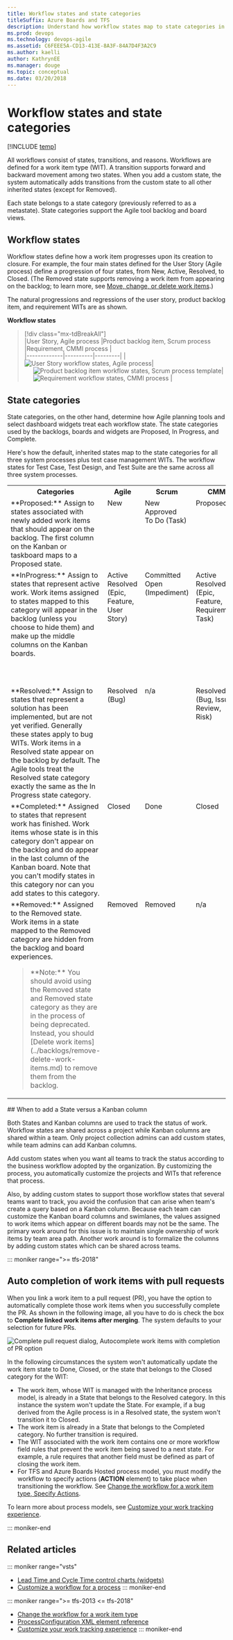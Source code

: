 ```yaml
---
title: Workflow states and state categories
titleSuffix: Azure Boards and TFS   
description: Understand how workflow states map to state categories in Azure Boards and Team Foundation Server   
ms.prod: devops
ms.technology: devops-agile
ms.assetid: C6FEEE5A-CD13-413E-8A3F-84A7D4F3A2C9
ms.author: kaelli
author: KathrynEE
ms.manager: douge
ms.topic: conceptual
ms.date: 03/20/2018
---
```


# Workflow states and state categories

[!INCLUDE [temp](../_shared/version-vsts-tfs-all-versions.md)]

All workflows consist of states, transitions, and reasons. Workflows are defined for a work item type (WIT). A transition supports forward and backward movement among two states. When you add a custom state, the system automatically adds transitions from the custom state to all other inherited states (except for Removed).  

Each state belongs to a state category (previously referred to as a metastate). State categories support the Agile tool backlog and board views. 

<a id="workflow-states">  </a> 
## Workflow states

Workflow states define how a work item progresses upon its creation to closure. For example, the four main states defined for the User Story (Agile process) define a progression of four states, from New, Active, Resolved, to Closed. (The Removed state supports removing a work item from appearing on the backlog; to learn more, see [Move, change, or delete work items](../backlogs/remove-delete-work-items.md#remove).)

The natural progressions and regressions of the user story, product backlog item, and requirement WITs are as shown.  

**Workflow states**

> [!div class="mx-tdBreakAll"]  
> |User Story, Agile process  |Product backlog item, Scrum process |Requirement, CMMI process  |  
> |-------------|----------|---------| 
> |<img src="guidance/_img/ALM_PT_Agile_WF_UserStory.png" title="User Story workflow states, Agile process " alt="User Story workflow states, Agile process" />|<img src="guidance/_img/ALM_PT_Scrum_WF_PBI.png" title="Product backlog item workflow states, Scrum process template" style="padding-left:20px;" alt="Product backlog item workflow states, Scrum process template" />|<img src="guidance/_img/ALM_PT_CMMI_WF_Requirement.png" title="Requirement workflow states, CMMI process " style="padding-left:20px;" alt="Requirement workflow states, CMMI process " /> |


<a id="state-categories">  </a>  
## State categories

State categories, on the other hand, determine how Agile planning tools and select dashboard widgets treat each workflow state. The state categories used by the backlogs, boards and widgets are Proposed, In Progress, and Complete.

Here's how the default, inherited states map to the state categories for all three system processes plus test case management WITs. The workflow states for Test Case, Test Design, and Test Suite are the same across all three system processes. 


<table valign="top" width="100%">
<tr>
<th width="30%">Categories</th>
<th width="14%">Agile</th>
<th width="14%">Scrum</th>
<th width="16%">CMMI</th>
<th width="16%">Test WITs </th>
</tr>
<tr valign="top" >
<td>**Proposed:** Assign to states associated with newly added work items that should appear on the backlog. The first column on the Kanban or taskboard maps to a Proposed state. </td> 
<td>New</td> 
<td>New<br/>Approved<br/>To Do (Task) </td> 
<td>Proposed<br/></td> 
<td>Design (Test Case)<br/></td> 
</tr>
<tr valign="top" >
<td>**InProgress:** Assign to states that represent active work. Work items assigned to states mapped to this category will appear in the backlog (unless you choose to hide them) and make up the middle columns on the Kanban boards. </td> 
<td>Active<br/>Resolved (Epic, Feature, User Story)</td> 
<td>Committed<br/>Open (Impediment)</td> 
<td>Active<br/>Resolved (Epic, Feature, Requirement, Task)</td> 
<td>Active (Test Plan)<br/>In Planning (Test Suite)<br/>In Progress (Test Suite)<br/>Ready (Test Case)<br/></td> 
</tr>
<tr valign="top" >
<td>**Resolved:** Assign to states that represent a solution has been implemented, but are not yet verified. Generally these states apply to bug WITs. Work items in a Resolved state appear on the backlog by default. The Agile tools treat the Resolved state category exactly the same as the In Progress state category. </td> 
<td>Resolved (Bug)</td> 
<td>n/a</td> 
<td>Resolved (Bug, Issue, Review, Risk)</td> 
<td>n/a </td> 
</tr>
<tr valign="top" >
<td>**Completed:** Assigned to states that represent work has finished. Work items whose state is in this category don't appear on the backlog and do appear in the last column of the Kanban board. Note that you can't modify states in this category nor can you add states to this category.</td> 
<td>Closed<br/></td> 
<td>Done<br/></td> 
<td>Closed<br/></td> 
<td>Closed (Test Case)<br/>Completed (Test Suite)<br/>Inactive (Test Plan)</td> 
</tr>
<tr valign="top" >
<td>**Removed:** Assigned to the Removed state. Work items in a state mapped to the Removed category are hidden from the backlog and board experiences.

<blockquote>**Note:** You should avoid using the Removed state and Removed state category as they are in the process of being deprecated.  Instead, you should [Delete work items](../backlogs/remove-delete-work-items.md) to remove them from the backlog. </td> 
<td>Removed </td> 
<td>Removed</td> 
<td>n/a</td> 
<td>n/a</td> 
</tr>
</table>  


<a id="add-state-vs-kanban-column" />
## When to add a State versus a Kanban column

Both States and Kanban columns are used to track the status of work. Workflow states are shared across a project while Kanban columns are shared within a team. Only project collection admins can add custom states, while team admins can add Kanban columns.  

Add custom states when you want all teams to track the status according to the business workflow adopted by the organization. By customizing the process, you automatically customize the projects and WITs that reference that process. 

Also, by adding custom states to support those workflow states that several teams want to track, you avoid the confusion that can arise when team's create a query based on a Kanban column. Because each team can customize the Kanban board columns and swimlanes, the values assigned to work items which appear on different boards may not be the same. The primary work around for this issue is to maintain single ownership of work items by team area path. Another work around is to formalize the columns by adding custom states which can be shared across teams. 


<a id="auto-complete-work-items-with-pr" />

::: moniker range=">= tfs-2018"
## Auto completion of work items with pull requests 

When you link a work item to a pull request (PR), you have the option to automatically complete those work items when you successfully complete the PR.  As shown in the following image, all you have to do is check the box to **Complete linked work items after merging**. The system defaults to your selection for future PRs. 

![Complete pull request dialog, Autocomplete work items with completion of PR option](_img/workflow-states-complete-pr.png)

In the following circumstances the system won't automatically update the work item state to Done, Closed, or the state that belongs to the Closed category for the WIT: 
- The work item, whose WIT is managed with the Inheritance process model, is already in a State that belongs to the Resolved category. In this instance the system won't update the State. For example, if a bug derived from the Agile process is in a Resolved state, the system won't transition it to Closed.   
- The work item is already in a State that belongs to the Completed category. No further transition is required. 
- The WIT associated with the work item contains one or more workflow field rules that prevent the work item being saved to a next state. For example, a rule requires that another field must be defined as part of closing the work item.  
- For TFS and Azure Boards Hosted process model, you must modify the workflow to specify actions (**ACTION** element) to take place when transitioning the workflow. See [Change the workflow for a work item type, Specify Actions](../../reference/xml/change-workflow-wit.md#Actions).

To learn more about process models, see [Customize your work tracking experience](../../reference/customize-work.md).  

::: moniker-end

## Related articles

::: moniker range="vsts"
- [Lead Time and Cycle Time control charts (widgets)](../../report/dashboards/cycle-time-and-lead-time.md)
- [Customize a workflow for a process](../../organizations/settings/work/customize-process-workflow.md)
::: moniker-end

::: moniker range=">= tfs-2013 <= tfs-2018"
- [Change the workflow for a work item type](../../reference/xml/change-workflow-wit.md)
- [ProcessConfiguration XML element reference](../../reference/xml/process-configuration-xml-element.md)
- [Customize your work tracking experience](../../reference/on-premises-xml-process-model.md) 
::: moniker-end
